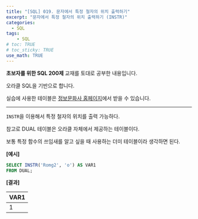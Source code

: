 ```yaml
---
title: "[SQL] 019. 문자에서 특정 철자의 위치 출력하기"
excerpt: "문자에서 특정 철자의 위치 출력하기 (INSTR)"
categories: 
  - SQL
tags: 
    - SQL
# toc: TRUE
# toc_sticky: TRUE
use_math: TRUE
---
```


**초보자를 위한 SQL 200제** 교재를 토대로 공부한 내용입니다.

오라클 SQL을 기반으로 합니다.

실습에 사용한 테이블은 [정보문화사 홈페이지](http://infopub.co.kr/index.asp)에서 받을 수 있습니다.

---

`INSTR`을 이용해서 특정 철자의 위치를 출력 가능하다.

참고로 DUAL 테이블은 오라클 자체에서 제공하는 테이블이다.

보통 특정 함수의 쓰임새를 알고 싶을 때 사용하는 더미 테이블이라 생각하면 된다.

**[예시]**

```sql
SELECT INSTR('Romg2', 'o') AS VAR1
FROM DUAL;
```


**[결과]**

|VAR1|
|-|
|1|